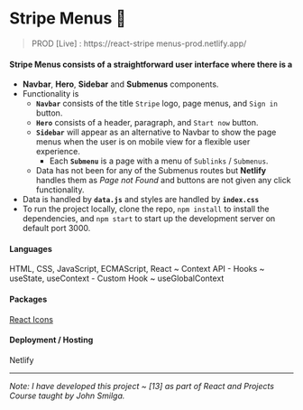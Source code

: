 # Stripe Menus 🎹

> PROD [Live] : https://react-stripe menus-prod.netlify.app/

#### Stripe Menus consists of a straightforward user interface where there is a

- **Navbar**, **Hero**, **Sidebar** and **Submenus** components.
- Functionality is 
  - **`Navbar`**  consists of the title `Stripe`  logo, page menus, and `Sign in` button.
  - **`Hero`** consists of a header, paragraph, and `Start now`  button.
  - **`Sidebar`** will appear as an alternative to Navbar to show the page menus when the user is on mobile view for a flexible user experience.
    - Each **`Submenu`** is a page with a menu of `Sublinks` / `Submenus`.
  - Data has not been for any of the Submenus routes but **Netlify** handles them as *Page not Found* and buttons are not given any click functionality.
- Data is handled by **`data.js`** and styles are handled by **`index.css`**
- To run the project locally, clone the repo, `npm install` to install the dependencies, and `npm start` to start up the development server on default port 3000.

#### Languages
HTML, CSS, JavaScript, ECMAScript, React ~ Context API - Hooks ~ useState, useContext - Custom Hook ~ useGlobalContext

#### Packages
[React Icons](https://www.npmjs.com/package/react-icons)

#### Deployment / Hosting
Netlify

---

*Note: I have developed this project ~ [13] as part of React and Projects Course taught by John Smilga.*
